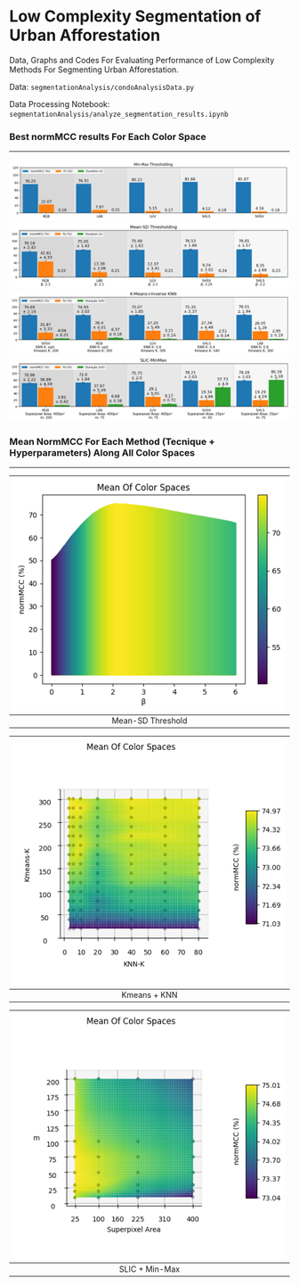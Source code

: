 # Low Complexity Segmentation of Urban Afforestation
Data, Graphs and Codes For Evaluating Performance of Low Complexity Methods For Segmenting Urban Afforestation.

Data: `segmentationAnalysis/condoAnalysisData.py`

Data Processing Notebook: `segmentationAnalysis/analyze_segmentation_results.ipynb`

### Best normMCC results For Each Color Space
---
![Min-Max Thresholding](./extraAssets/Min_Max_K_Folds_Results.png)
![Mean-SD Thresholding](./segmentationAnalysis/analysisResults/MCC/Mean-SD/Mean-SD-Best_Results_From_Each_Color_Space.png)
![Kmeans + KNN](./segmentationAnalysis/analysisResults/MCC/K-Means+KNN/K-Means+KNN-Best_Results_From_Each_Color_Space.png)
![Slic Min-Max](./segmentationAnalysis/analysisResults/MCC/MinMax-Slic/MinMax-Slic-Best_Results_From_Each_Color_Space.png)


### Mean NormMCC For Each Method (Tecnique + Hyperparameters) Along All Color Spaces
---

|<img src="./segmentationAnalysis/analysisResults/MCC/Mean-SD/heatmaps/Mean-SD-Mean-Of-Color-Spaces-MCC-HPs_Heatmap.png" width="500"/>|
|:---------------:|
|Mean-SD Threshold|

|<img src="./segmentationAnalysis/analysisResults/MCC/K-Means+KNN/heatmaps/K-Means+KNN-Mean-Of-Color-Spaces-MCC-HPs_Heatmap.png" width="500"/>|
|:---------------:|
|Kmeans + KNN|

|<img src="./segmentationAnalysis/analysisResults/MCC/MinMax-Slic/heatmaps/MinMax-Slic-Mean-Of-Color-Spaces-MCC-HPs_Heatmap.png" width="500"/>|
|:---------------:|
|SLIC + Min-Max|
